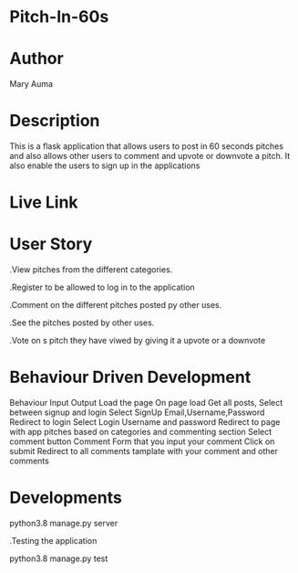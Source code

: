 # Pitch-In-60s
# Author
Mary Auma
# Description
This is a flask application that allows users to post in 60 seconds pitches and also allows other users  to comment and upvote or downvote a pitch. It also enable the users to sign up in the applications
# Live Link
# User Story
.View pitches from the different categories. 

.Register to be allowed to log in to the application

.Comment on the different pitches posted py other uses.

.See the pitches posted by other uses.

.Vote on s pitch they have viwed by giving it a upvote or a downvote
# Behaviour Driven Development
Behaviour	Input	Output
Load the page	On page load	Get all posts, Select between signup and login
Select SignUp	Email,Username,Password	Redirect to login
Select Login	Username and password	Redirect to page with app pitches based on categories and commenting section
Select comment button	Comment	Form that you input your comment
Click on submit		Redirect to all comments tamplate with your comment and other comments

# Developments
python3.8 manage.py server

.Testing the application

python3.8 manage.py test
